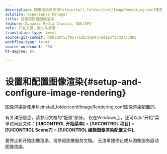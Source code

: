 ```yaml
---
description: 图像渲染是使用fileinstall_folder/conf/ImageRendering.conf图像渲染配置的。
solution: Experience Manager
title: 设置和配置图像渲染
feature: Dynamic Media Classic，SDK/API
role: 开发人员，商业从业者
translation-type: tm+mt
source-git-commit: d0bc88f55f857762b3bab4c76d1e3f3dd2733d60
workflow-type: tm+mt
source-wordcount: '94'
ht-degree: 0%

---
```



# 设置和配置图像渲染{#setup-and-configure-image-rendering}

图像渲染是使用fileinstall_folder/conf/ImageRendering.conf图像渲染配置的。

有关详细信息，请参阅文档的“配置”部分。 仅在Windows上，还可以从“开始”菜单访问此文件：**[!UICONTROL 开始菜单]** > **[!UICONTROL 项目]** > **[!UICONTROL Scene7]** > **[!UICONTROL 编辑图像渲染配置文件]**。

要停止和开始图像渲染，请参阅图像服务文档。 无法单独停止或从图像服务启动图像渲染。

